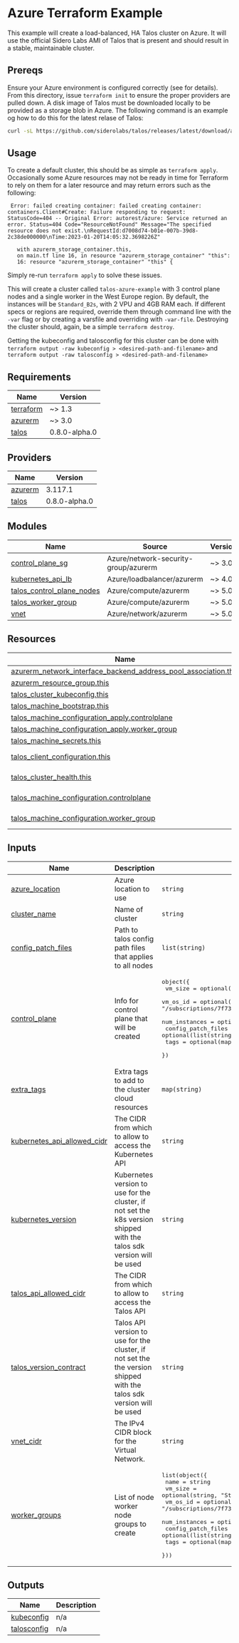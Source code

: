 # Azure Terraform Example

This example will create a load-balanced, HA Talos cluster on Azure.
It will use the official Sidero Labs AMI of Talos that is present and should result in a stable, maintainable cluster.

## Prereqs

Ensure your Azure environment is configured correctly (see  for details).
From this directory, issue `terraform init` to ensure the proper providers are pulled down.
A disk image of Talos must be downloaded locally to be provided as a storage blob in Azure.
The following command is an example og how to do this for the latest relase of Talos:

```bash
curl -sL https://github.com/siderolabs/talos/releases/latest/download/azure-amd64.tar.gz | tar -xz
```

## Usage

To create a default cluster, this should be as simple as `terraform apply`.
Occasionally some Azure resources may not be ready in time for Terraform to rely on them for a later resource and may return errors such as the following:

```shell
 Error: failed creating container: failed creating container: containers.Client#Create: Failure responding to request: StatusCode=404 -- Original Error: autorest/azure: Service returned an error. Status=404 Code="ResourceNotFound" Message="The specified resource does not exist.\nRequestId:d7008d74-b01e-007b-39d8-2c38de000000\nTime:2023-01-20T14:05:32.3698226Z"

   with azurerm_storage_container.this,
   on main.tf line 16, in resource "azurerm_storage_container" "this":
   16: resource "azurerm_storage_container" "this" {
```

Simply re-run `terraform apply` to solve these issues.

This will create a cluster called `talos-azure-example` with 3 control plane nodes and a single worker in the West Europe region.
By default, the instances will be `Standard_B2s`, with 2 VPU and 4GB RAM each.
If different specs or regions are required, override them through command line with the `-var` flag or by creating a varsfile and overriding with `-var-file`.
Destroying the cluster should, again, be a simple `terraform destroy`.

Getting the kubeconfig and talosconfig for this cluster can be done with `terraform output -raw kubeconfig > <desired-path-and-filename>` and `terraform output -raw talosconfig > <desired-path-and-filename>`


<!-- BEGIN_TF_DOCS -->
## Requirements

| Name | Version |
|------|---------|
| <a name="requirement_terraform"></a> [terraform](#requirement\_terraform) | ~> 1.3 |
| <a name="requirement_azurerm"></a> [azurerm](#requirement\_azurerm) | ~> 3.0 |
| <a name="requirement_talos"></a> [talos](#requirement\_talos) | 0.8.0-alpha.0 |

## Providers

| Name | Version |
|------|---------|
| <a name="provider_azurerm"></a> [azurerm](#provider\_azurerm) | 3.117.1 |
| <a name="provider_talos"></a> [talos](#provider\_talos) | 0.8.0-alpha.0 |

## Modules

| Name | Source | Version |
|------|--------|---------|
| <a name="module_control_plane_sg"></a> [control\_plane\_sg](#module\_control\_plane\_sg) | Azure/network-security-group/azurerm | ~> 3.0 |
| <a name="module_kubernetes_api_lb"></a> [kubernetes\_api\_lb](#module\_kubernetes\_api\_lb) | Azure/loadbalancer/azurerm | ~> 4.0 |
| <a name="module_talos_control_plane_nodes"></a> [talos\_control\_plane\_nodes](#module\_talos\_control\_plane\_nodes) | Azure/compute/azurerm | ~> 5.0 |
| <a name="module_talos_worker_group"></a> [talos\_worker\_group](#module\_talos\_worker\_group) | Azure/compute/azurerm | ~> 5.0 |
| <a name="module_vnet"></a> [vnet](#module\_vnet) | Azure/network/azurerm | ~> 5.0 |

## Resources

| Name | Type |
|------|------|
| [azurerm_network_interface_backend_address_pool_association.this](https://registry.terraform.io/providers/hashicorp/azurerm/latest/docs/resources/network_interface_backend_address_pool_association) | resource |
| [azurerm_resource_group.this](https://registry.terraform.io/providers/hashicorp/azurerm/latest/docs/resources/resource_group) | resource |
| [talos_cluster_kubeconfig.this](https://registry.terraform.io/providers/siderolabs/talos/0.8.0-alpha.0/docs/resources/cluster_kubeconfig) | resource |
| [talos_machine_bootstrap.this](https://registry.terraform.io/providers/siderolabs/talos/0.8.0-alpha.0/docs/resources/machine_bootstrap) | resource |
| [talos_machine_configuration_apply.controlplane](https://registry.terraform.io/providers/siderolabs/talos/0.8.0-alpha.0/docs/resources/machine_configuration_apply) | resource |
| [talos_machine_configuration_apply.worker_group](https://registry.terraform.io/providers/siderolabs/talos/0.8.0-alpha.0/docs/resources/machine_configuration_apply) | resource |
| [talos_machine_secrets.this](https://registry.terraform.io/providers/siderolabs/talos/0.8.0-alpha.0/docs/resources/machine_secrets) | resource |
| [talos_client_configuration.this](https://registry.terraform.io/providers/siderolabs/talos/0.8.0-alpha.0/docs/data-sources/client_configuration) | data source |
| [talos_cluster_health.this](https://registry.terraform.io/providers/siderolabs/talos/0.8.0-alpha.0/docs/data-sources/cluster_health) | data source |
| [talos_machine_configuration.controlplane](https://registry.terraform.io/providers/siderolabs/talos/0.8.0-alpha.0/docs/data-sources/machine_configuration) | data source |
| [talos_machine_configuration.worker_group](https://registry.terraform.io/providers/siderolabs/talos/0.8.0-alpha.0/docs/data-sources/machine_configuration) | data source |

## Inputs

| Name | Description | Type | Default | Required |
|------|-------------|------|---------|:--------:|
| <a name="input_azure_location"></a> [azure\_location](#input\_azure\_location) | Azure location to use | `string` | `"West Europe"` | no |
| <a name="input_cluster_name"></a> [cluster\_name](#input\_cluster\_name) | Name of cluster | `string` | `"talos-azure-example"` | no |
| <a name="input_config_patch_files"></a> [config\_patch\_files](#input\_config\_patch\_files) | Path to talos config path files that applies to all nodes | `list(string)` | `[]` | no |
| <a name="input_control_plane"></a> [control\_plane](#input\_control\_plane) | Info for control plane that will be created | <pre>object({<br/>    vm_size            = optional(string, "Standard_B2s")<br/>    vm_os_id           = optional(string, "/subscriptions/7f739b7d-f399-4b97-9a9f-f1962309ee6e/resourceGroups/SideroGallery/providers/Microsoft.Compute/galleries/SideroLabs/images/talos-x64/versions/latest")<br/>    num_instances      = optional(number, 3)<br/>    config_patch_files = optional(list(string), [])<br/>    tags               = optional(map(string), {})<br/>  })</pre> | `{}` | no |
| <a name="input_extra_tags"></a> [extra\_tags](#input\_extra\_tags) | Extra tags to add to the cluster cloud resources | `map(string)` | `{}` | no |
| <a name="input_kubernetes_api_allowed_cidr"></a> [kubernetes\_api\_allowed\_cidr](#input\_kubernetes\_api\_allowed\_cidr) | The CIDR from which to allow to access the Kubernetes API | `string` | `"0.0.0.0/0"` | no |
| <a name="input_kubernetes_version"></a> [kubernetes\_version](#input\_kubernetes\_version) | Kubernetes version to use for the cluster, if not set the k8s version shipped with the talos sdk version will be used | `string` | `null` | no |
| <a name="input_talos_api_allowed_cidr"></a> [talos\_api\_allowed\_cidr](#input\_talos\_api\_allowed\_cidr) | The CIDR from which to allow to access the Talos API | `string` | `"0.0.0.0/0"` | no |
| <a name="input_talos_version_contract"></a> [talos\_version\_contract](#input\_talos\_version\_contract) | Talos API version to use for the cluster, if not set the the version shipped with the talos sdk version will be used | `string` | `null` | no |
| <a name="input_vnet_cidr"></a> [vnet\_cidr](#input\_vnet\_cidr) | The IPv4 CIDR block for the Virtual Network. | `string` | `"172.16.0.0/16"` | no |
| <a name="input_worker_groups"></a> [worker\_groups](#input\_worker\_groups) | List of node worker node groups to create | <pre>list(object({<br/>    name               = string<br/>    vm_size            = optional(string, "Standard_B2s")<br/>    vm_os_id           = optional(string, "/subscriptions/7f739b7d-f399-4b97-9a9f-f1962309ee6e/resourceGroups/SideroGallery/providers/Microsoft.Compute/galleries/SideroLabs/images/talos-x64/versions/latest")<br/>    num_instances      = optional(number, 1)<br/>    config_patch_files = optional(list(string), [])<br/>    tags               = optional(map(string), {})<br/>  }))</pre> | <pre>[<br/>  {<br/>    "name": "default"<br/>  }<br/>]</pre> | no |

## Outputs

| Name | Description |
|------|-------------|
| <a name="output_kubeconfig"></a> [kubeconfig](#output\_kubeconfig) | n/a |
| <a name="output_talosconfig"></a> [talosconfig](#output\_talosconfig) | n/a |
<!-- END_TF_DOCS -->